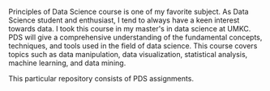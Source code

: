 Principles of Data Science course is one of my favorite subject. As Data Science student and enthusiast, I tend to always have a keen interest towards data. 
I took this course in my master's  in data science at UMKC. 
PDS will give a comprehensive understanding of the fundamental concepts, techniques, and tools used in the field of data science.
This course covers topics such as data manipulation, data visualization, statistical analysis, machine learning, and data mining. 

This particular repository consists of PDS assignments.
